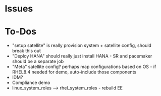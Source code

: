 # Issues

# To-Dos
- "setup satellite" is really provision system + satellite config, should break this out
- "Deploy HANA" should really just install HANA - SR and pacemaker should be a separate job
- "Meta" satellite config? perhaps map configurations based on OS - if RHEL8.4 needed for demo, auto-include those components
- IDM?
- Compliance demo
- linux_system_roles --> rhel_system_roles - rebuild EE
